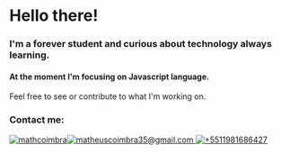 Hello there!
============

### I'm a forever student and curious about technology always learning.

#### At the moment I'm focusing on Javascript language.  
Feel free to see or contribute to what I'm working on.

### Contact me:

[![mathcoimbra](https://img.shields.io/badge/LinkedIn-0077B5?style=for-the-badge&logo=linkedin&logoColor=black)](https://linkedin.com/in/mathcoimbra)[![matheuscoimbra35@gmail.com](https://img.shields.io/badge/Gmail-D14836?style=for-the-badge&logo=gmail&logoColor=black) ](mailto:matheuscoimbra35@gmail.com)[![+5511981686427](https://img.shields.io/badge/WhatsApp-25D366?style=for-the-badge&logo=whatsapp&logoColor=black)](https://api.whatsapp.com/send?phone=5511981686427)
